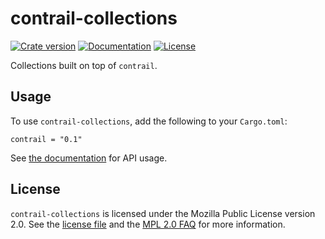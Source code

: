 # contrail-collections

[![Crate version](https://img.shields.io/crates/v/contrail.svg)](https://crates.io/crates/contrail-collections)
[![Documentation](https://docs.rs/contrail-collections/badge.svg)](https://docs.rs/contrail-collections)
[![License](https://img.shields.io/github/license/billyrieger/contrail.svg)](https://github.com/billyrieger/contrail/blob/master/LICENSE)

Collections built on top of `contrail`.

## Usage

To use `contrail-collections`, add the following to your `Cargo.toml`:

```
contrail = "0.1"
```

See [the documentation](https://docs.rs/contrail) for API usage.

## License

`contrail-collections` is licensed under the Mozilla Public License version 2.0.  See the [license
file](https://github.com/billyrieger/contrail/blob/master/LICENSE) and the [MPL 2.0
FAQ](https://www.mozilla.org/en-US/MPL/2.0/FAQ/) for more information.
